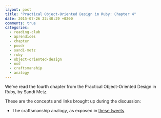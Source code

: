 ```yaml
---
layout: post
title: "Practical Object-Oriented Design in Ruby: Chapter 4"
date: 2015-07-26 22:40:29 +0200
comments: true
categories: 
  - reading-club
  - aprendices
  - chapter
  - poodr
  - sandi-metz
  - ruby
  - object-oriented-design
  - ood
  - craftsmanship
  - analogy
---
```


We've read the fourth chapter from the Practical Object-Oriented Design in Ruby, by Sandi Metz.

These are the concepts and links brought up during the discussion:

  * The craftsmanship analogy, as exposed in [these tweets](https://twitter.com/sarahmei/status/625089415812022272)
